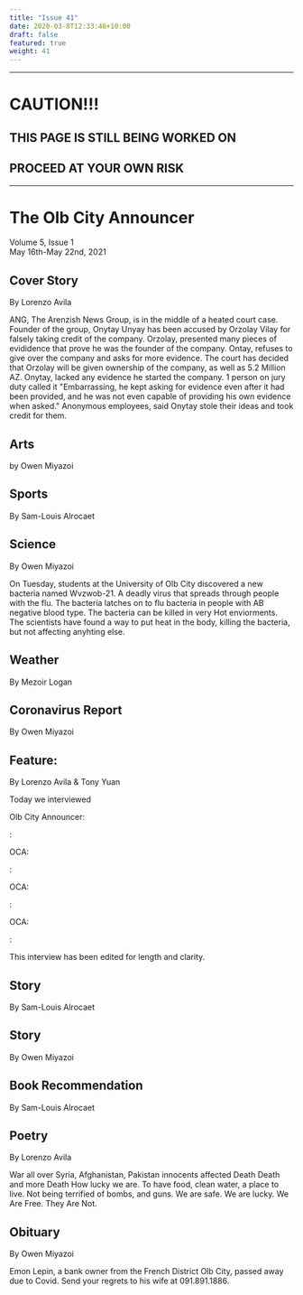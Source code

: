 ```yaml
---
title: "Issue 41"
date: 2020-03-8T12:33:46+10:00
draft: false
featured: true
weight: 41
---
```


------------------------
# CAUTION!!!    
## THIS PAGE IS STILL BEING WORKED ON    
## PROCEED AT YOUR OWN RISK    
------------------------

# The Olb City Announcer    
Volume 5, Issue 1   
May 16th-May 22nd, 2021    

## Cover Story
By Lorenzo Avila

ANG, The Arenzish News Group, is in the middle of a heated court case. Founder of the group, Onytay Unyay has been accused by Orzolay Vilay for falsely taking credit of the company. Orzolay, presented many pieces of evididence that prove he was the founder of the company. Ontay, refuses to give over the company and asks for more evidence. The court has decided that Orzolay will be given ownership of the company, as well as 5.2 Million AZ. Onytay, lacked any evidence he started the company. 1 person on jury duty called it "Embarrassing, he kept asking for evidence even after it had been provided, and he was not even capable of providing his own evidence when asked." Anonymous employees, said Onytay stole their ideas and took credit for them.



## Arts
by Owen Miyazoi



## Sports
By Sam-Louis Alrocaet



## Science
By Owen Miyazoi

On Tuesday, students at the University of Olb City discovered a new bacteria named Wvzwob-21. A deadly virus that spreads through people with the flu. The bacteria latches on to flu bacteria in people with AB negative blood type. The bacteria can be killed in very Hot enviorments. The scientists have found a way to put heat in the body, killing the bacteria, but not affecting anyhting else.



## Weather
By Mezoir Logan



## Coronavirus Report
By Owen Miyazoi    



## Feature:
By Lorenzo Avila & Tony Yuan

Today we interviewed 

Olb City Announcer: 

: 

OCA: 

: 

OCA: 

:

OCA: 

: 

This interview has been edited for length and clarity.

## Story
By Sam-Louis Alrocaet



## Story
By Owen Miyazoi



## Book Recommendation
By Sam-Louis Alrocaet



## Poetry
By Lorenzo Avila

War
all over
Syria, Afghanistan, Pakistan
innocents affected
Death
Death and more Death
How lucky we are.
To have food, clean water, a place to live.
Not being terrified of bombs, and guns.
We are safe.
We are lucky.
We
Are
Free.
They
Are
Not.



## Obituary
By Owen Miyazoi

Emon Lepin, a bank owner from the French District Olb City, passed away due to Covid. Send your regrets to his wife at 091.891.1886.

